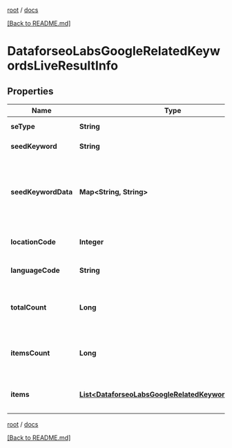 [root](./../ "root") / [docs](./ "docs")

[[Back to README.md]](./../README.md "[Back to README.md]")

# DataforseoLabsGoogleRelatedKeywordsLiveResultInfo

## Properties

| Name | Type | Description | Notes |
|------------ | ------------- | ------------- | -------------|
|**seType** | **String** | search engine type |  [optional] |
|**seedKeyword** | **String** | keyword in a POST array |  [optional] |
|**seedKeywordData** | **Map&lt;String, String&gt;** | keyword data for the seed keyword fields in the array are identical to that of keyword_data |  [optional] |
|**locationCode** | **Integer** | location code in a POST array |  [optional] |
|**languageCode** | **String** | language code in a POST array |  [optional] |
|**totalCount** | **Long** | total amount of results in our database relevant to your request |  [optional] |
|**itemsCount** | **Long** | the number of results returned in the items array |  [optional] |
|**items** | [**List&lt;DataforseoLabsGoogleRelatedKeywordsLiveItem&gt;**](DataforseoLabsGoogleRelatedKeywordsLiveItem.md) | contains keywords and related data |  [optional] |

[root](./../ "root") / [docs](./ "docs")

[[Back to README.md]](./../README.md "[Back to README.md]")